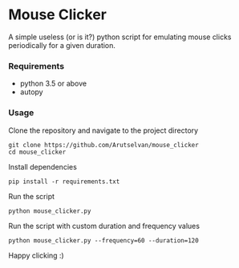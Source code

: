 # Mouse Clicker
A simple useless (or is it?) python script for emulating mouse clicks periodically for a given duration.

### Requirements

- python 3.5 or above
- autopy

### Usage

Clone the repository and navigate to the project directory

```
git clone https://github.com/Arutselvan/mouse_clicker
cd mouse_clicker
```

Install dependencies

```
pip install -r requirements.txt
```

Run the script

```
python mouse_clicker.py
```

Run the script with custom duration and frequency values

```
python mouse_clicker.py --frequency=60 --duration=120
```

Happy clicking :)

